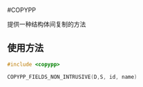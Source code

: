 #COPYPP

提供一种结构体间复制的方法

## 使用方法

```c++
#include <copypp>

COPYPP_FIELDS_NON_INTRUSIVE(D,S, id, name)
```
